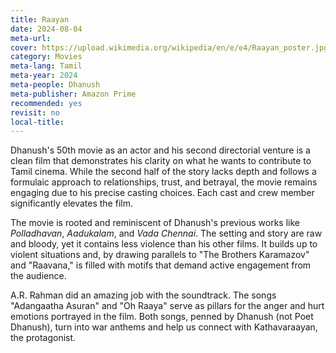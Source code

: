 ```yaml
---
title: Raayan
date: 2024-08-04
meta-url: 
cover: https://upload.wikimedia.org/wikipedia/en/e/e4/Raayan_poster.jpg
category: Movies
meta-lang: Tamil
meta-year: 2024
meta-people: Dhanush
meta-publisher: Amazon Prime
recommended: yes
revisit: no
local-title:
---
```

Dhanush's 50th movie as an actor and his second directorial venture is a clean film that demonstrates his clarity on what he wants to contribute to Tamil cinema. While the second half of the story lacks depth and follows a formulaic approach to relationships, trust, and betrayal, the movie remains engaging due to his precise casting choices. Each cast and crew member significantly elevates the film.

The movie is rooted and reminiscent of Dhanush's previous works like *Polladhavan*, *Aadukalam*, and *Vada Chennai*. The setting and story are raw and bloody, yet it contains less violence than his other films. It builds up to violent situations and, by drawing parallels to "The Brothers Karamazov" and "Raavana," is filled with motifs that demand active engagement from the audience.

A.R. Rahman did an amazing job with the soundtrack. The songs "Adangaatha Asuran" and "Oh Raaya" serve as pillars for the anger and hurt emotions portrayed in the film. Both songs, penned by Dhanush (not Poet Dhanush), turn into war anthems and help us connect with Kathavaraayan, the protagonist.